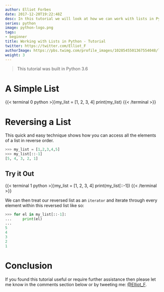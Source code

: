 ```yaml
---
author: Elliot Forbes
date: 2017-12-20T19:22:48Z
desc: In this tutorial we will look at how we can work with lists in Python
series: python
image: python-logo.png
tags:
- beginner
title: Working with Lists in Python - Tutorial
twitter: https://twitter.com/Elliot_F
authorImage: https://pbs.twimg.com/profile_images/1028545501367554048/lzr43cQv_400x400.jpg
weight: 3
---
```


> This tutorial was built in Python 3.6

# A Simple List

{{< terminal 0 python >}}my_list = [1, 2, 3, 4]
print(my_list)
{{< /terminal >}}




# Reversing a List

This quick and easy technique shows how you can access all the elements of a list in reverse order.

```py
>>> my_list = [1,2,3,4,5]
>>> my_list[::-1]
[5, 4, 3, 2, 1]
```

## Try it Out

{{< terminal 1 python >}}my_list = [1, 2, 3, 4]
print(my_list[::-1])
{{< /terminal >}}

We can then treat our reversed list as an `iterator` and iterate through every element within this reversed list like so:

```py
>>> for el in my_list[::-1]:
...     print(el)
...
5
4
3
2
1
```

# Conclusion

If you found this tutorial useful or require further assistance then please let me know in the comments section below or by tweeting me: [@Elliot_F](https://twitter.com/elliot_f).